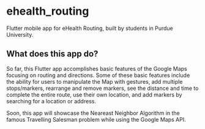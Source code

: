 # ehealth_routing

Flutter mobile app for eHealth Routing, built by students in Purdue University.

## What does this app do?

So far, this Flutter app accomplishes basic features of the Google Maps focusing on routing and directions. Some of these basic features include the ability for users to manipulate the Map with gestures, add multiple stops/markers, rearrange and remove markers, see the distance and time to complete the entire route, use their own location, and add markers by searching for a location or address.

Soon, this app will showcase the Neareast Neighbor Algorithm in the famous Travelling Salesman problem while using the Google Maps API.
